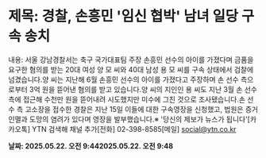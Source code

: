 # **제목: 경찰, 손흥민 '임신 협박' 남녀 일당 구속 송치**

  내용: 서울 강남경찰서는 축구 국가대표팀 주장 손흥민 선수의 아이를 가졌다며 금품을 요구한 혐의를 받는 20대 여성 양 모 씨와 40대 남성 용 모 씨를 구속 상태에서 검찰에 넘겼습니다.양 씨는 지난해 6월 손흥민 선수의 아이를 가졌다고 주장하며 손 선수 측으로부터 3억 원을 뜯어낸 혐의를 받고 있습니다.양 씨의 지인인 용 씨도 지난 3월 손 선수 측에 접근해 수천만 원을 뜯어내려 시도했지만 미수에 그친 것으로 조사됐습니다.손 선수 측 고소장을 접수한 경찰은 지난 15일 이들에 대한 구속영장을 신청했고, 법원은 증거인멸과 도망의 염려가 있다며 영장을 발부했습니다.※ '당신의 제보가 뉴스가 됩니다'[카카오톡] YTN 검색해 채널 추가[전화] 02-398-8585[메일] social@ytn.co.kr

  **날짜: 2025.05.22. 오전 9:442025.05.22. 오전 9:48**